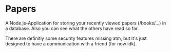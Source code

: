 # Papers

A Node.js-Application for storing your recently viewed papers (/books/...) in a database.
Also you can see what the others have read so far.

There are definitly some security features missing atm, but it's just designed to have a
communication with a friend (for now idk).
